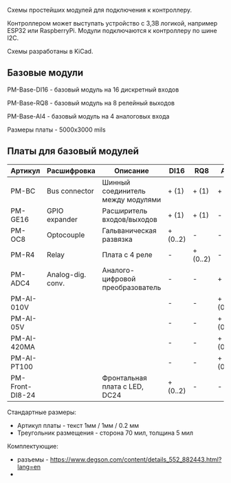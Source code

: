 Схемы простейших модулей для подключения к контроллеру.

Контроллером может выступать устройство с 3,3В логикой, например ESP32 или RaspberryPi. Модули подключаются к контроллеру по шине I2C.

Схемы разработаны в KiCad.

## Базовые модули

PM-Base-DI16 - базовый модуль на 16 дискретный входов

PM-Base-RQ8 - базовый модуль на 8 релейный выходов

PM-Base-AI4 - базовый модуль на 4 аналоговых входа

Размеры платы - 5000x3000 mils

## Платы для базовый модулей

| Артикул         | Расшифровка       | Описание                          | DI16     | RQ8      | AI4      |
| --------------- | ----------------- | --------------------------------- | -------- | -------- | -------- |
| PM-BC           | Bus connector     | Шинный соединитель между модулями | + (1)    | + (1)    | + (1)    |
| PM-GE16         | GPIO expander     | Расширитель входов/выходов        | + (1)    | + (1)    | -        |
| PM-OC8          | Optocouple        | Гальваническая развязка           | + (0..2) | -        | -        |
| PM-R4           | Relay             | Плата с 4 реле                    | -        | + (0..2) | -        |
| PM-ADC4         | Analog-dig. conv. | Аналого-цифровой преобразователь  | -        | -        | + (1)    |
| PM-AI-010V      |                   |                                   | -        | -        | + (0..4) |
| PM-AI-05V       |                   |                                   | -        | -        | + (0..4) |
| PM-AI-420MA     |                   |                                   | -        | -        | + (0..4) |
| PM-AI-PT100     |                   |                                   | -        | -        | + (0..4) |
| PM-Front-DI8-24 |                   | Фронтальная плата с LED, DC24     | + (0..2) | -        | -        |

Стандартные размеры:

- Артикул платы - текст 1мм / 1мм / 0.2 мм
- Треугольник размещения - сторона 70 мил, толщина 5 мил

Комплектующие:

- разъемы - https://www.degson.com/content/details_552_882443.html?lang=en
- 
